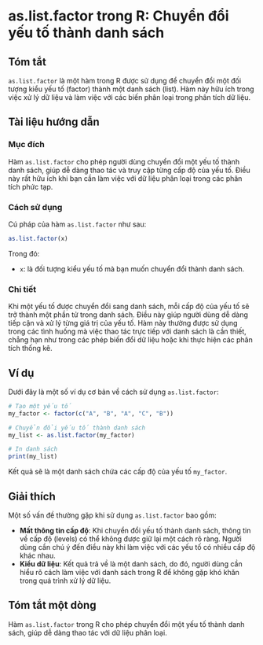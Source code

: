 <!--
Meta Description: # as.list.factor trong R: Chuyển đổi yếu tố thành danh sách ## Tóm tắt `as.list.factor` là một hàm trong R được sử dụng để chuyển đổi một đối tượng ki...
Meta Keywords: yếu, danh, sách, một, trong
-->

# as.list.factor trong R: Chuyển đổi yếu tố thành danh sách

## Tóm tắt
`as.list.factor` là một hàm trong R được sử dụng để chuyển đổi một đối tượng kiểu yếu tố (factor) thành một danh sách (list). Hàm này hữu ích trong việc xử lý dữ liệu và làm việc với các biến phân loại trong phân tích dữ liệu.

## Tài liệu hướng dẫn

### Mục đích
Hàm `as.list.factor` cho phép người dùng chuyển đổi một yếu tố thành danh sách, giúp dễ dàng thao tác và truy cập từng cấp độ của yếu tố. Điều này rất hữu ích khi bạn cần làm việc với dữ liệu phân loại trong các phân tích phức tạp.

### Cách sử dụng
Cú pháp của hàm `as.list.factor` như sau:

```R
as.list.factor(x)
```

Trong đó:
- `x`: là đối tượng kiểu yếu tố mà bạn muốn chuyển đổi thành danh sách.

### Chi tiết
Khi một yếu tố được chuyển đổi sang danh sách, mỗi cấp độ của yếu tố sẽ trở thành một phần tử trong danh sách. Điều này giúp người dùng dễ dàng tiếp cận và xử lý từng giá trị của yếu tố. Hàm này thường được sử dụng trong các tình huống mà việc thao tác trực tiếp với danh sách là cần thiết, chẳng hạn như trong các phép biến đổi dữ liệu hoặc khi thực hiện các phân tích thống kê.

## Ví dụ

Dưới đây là một số ví dụ cơ bản về cách sử dụng `as.list.factor`:

```R
# Tạo một yếu tố
my_factor <- factor(c("A", "B", "A", "C", "B"))

# Chuyển đổi yếu tố thành danh sách
my_list <- as.list.factor(my_factor)

# In danh sách
print(my_list)
```

Kết quả sẽ là một danh sách chứa các cấp độ của yếu tố `my_factor`.

## Giải thích
Một số vấn đề thường gặp khi sử dụng `as.list.factor` bao gồm:

- **Mất thông tin cấp độ**: Khi chuyển đổi yếu tố thành danh sách, thông tin về cấp độ (levels) có thể không được giữ lại một cách rõ ràng. Người dùng cần chú ý đến điều này khi làm việc với các yếu tố có nhiều cấp độ khác nhau.
- **Kiểu dữ liệu**: Kết quả trả về là một danh sách, do đó, người dùng cần hiểu rõ cách làm việc với danh sách trong R để không gặp khó khăn trong quá trình xử lý dữ liệu.

## Tóm tắt một dòng
Hàm `as.list.factor` trong R cho phép chuyển đổi một yếu tố thành danh sách, giúp dễ dàng thao tác với dữ liệu phân loại.